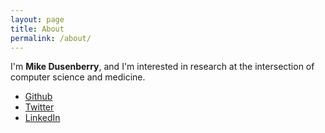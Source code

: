 ```yaml
---
layout: page
title: About
permalink: /about/
---
```


I'm **Mike Dusenberry**, and I'm interested in research at the intersection of computer science and medicine.

* [Github](https://github.com/dusenberrymw)
* [Twitter](https://twitter.com/dusenberrymw)
* [LinkedIn](http://www.linkedin.com/in/mikedusenberry)


